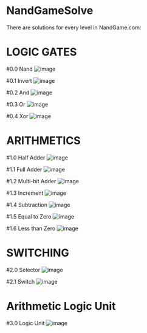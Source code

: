 # NandGameSolve

There are solutions for every level in NandGame.com:

# LOGIC GATES
#0.0 Nand
![image](https://user-images.githubusercontent.com/116679403/213938059-9272a7c4-8cb1-4e23-b195-70167dba90fc.png)

#0.1 Invert
![image](https://user-images.githubusercontent.com/116679403/213938077-c42f4734-05af-4d99-8b0e-4e5f58a83048.png)

#0.2 And
![image](https://user-images.githubusercontent.com/116679403/213937700-ddb518a5-ed71-4cdd-bcb0-0375ac4591ba.png)

#0.3 Or
![image](https://user-images.githubusercontent.com/116679403/213937630-54c86474-6331-4231-8a0e-12231b835678.png)

#0.4 Xor
![image](https://user-images.githubusercontent.com/116679403/213937639-df4e8a03-bef7-42c5-8e43-d349448efb0a.png)

# ARITHMETICS
#1.0 Half Adder
![image](https://user-images.githubusercontent.com/116679403/213937802-07560be7-b6bd-4dbe-973d-a6e98fab5d4e.png)

#1.1 Full Adder
![image](https://user-images.githubusercontent.com/116679403/213937822-8cbad046-706e-4d5b-ac61-2ebcc46bc32a.png)

#1.2 Multi-bit Adder
![image](https://user-images.githubusercontent.com/116679403/213937838-a824d2f1-6c81-4a68-8c71-28f931701c41.png)

#1.3 Increment
![image](https://user-images.githubusercontent.com/116679403/213937852-8fc2861d-546e-48cd-adfe-fbcda7db0f63.png)

#1.4 Subtraction
![image](https://user-images.githubusercontent.com/116679403/213937874-62558ee9-9fd9-4985-95eb-b9ce32501495.png)

#1.5 Equal to Zero
![image](https://user-images.githubusercontent.com/116679403/213937896-76db0639-a22c-4f62-91cc-a401163b0116.png)

#1.6 Less than Zero
![image](https://user-images.githubusercontent.com/116679403/213937909-33d52a12-8f1a-4c4c-b8ab-aeba8461e5a2.png)

# SWITCHING
#2.0 Selector
![image](https://user-images.githubusercontent.com/116679403/213937947-cdb792a0-fbba-4ed9-bf10-be235da8b04b.png)

#2.1 Switch
![image](https://user-images.githubusercontent.com/116679403/213937958-21634f4d-abb8-4391-841a-04076ec8d60e.png)

# Arithmetic Logic Unit
#3.0 Logic Unit
![image](https://user-images.githubusercontent.com/116679403/213937996-864d368d-2d1f-4405-9daf-ac89863ff480.png)

